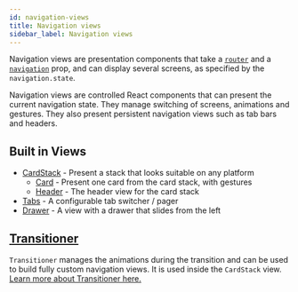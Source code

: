 ```yaml
---
id: navigation-views
title: Navigation views
sidebar_label: Navigation views
---
```


Navigation views are presentation components that take a [`router`](/docs/routers) and a [`navigation`](/docs/navigation-prop) prop, and can display several screens, as specified by the `navigation.state`.

Navigation views are controlled React components that can present the current navigation state. They manage switching of screens, animations and gestures. They also present persistent navigation views such as tab bars and headers.

## Built in Views

- [CardStack](https://github.com/react-community/react-navigation/blob/master/src/views/CardStack/CardStack.js) - Present a stack that looks suitable on any platform
    + [Card](https://github.com/react-community/react-navigation/blob/master/src/views/CardStack/Card.js) - Present one card from the card stack, with gestures
    + [Header](https://github.com/react-community/react-navigation/blob/master/src/views/Header/Header.js) - The header view for the card stack
- [Tabs](https://github.com/react-community/react-navigation/blob/master/src/views/TabView/TabView.js) - A configurable tab switcher / pager
- [Drawer](https://github.com/react-community/react-navigation/blob/master/src/views/Drawer/DrawerView.js) - A view with a drawer that slides from the left


## [Transitioner](/docs/transitioner)

`Transitioner` manages the animations during the transition and can be used to build fully custom navigation views. It is used inside the `CardStack` view. [Learn more about Transitioner here.](/docs/transitioner)
